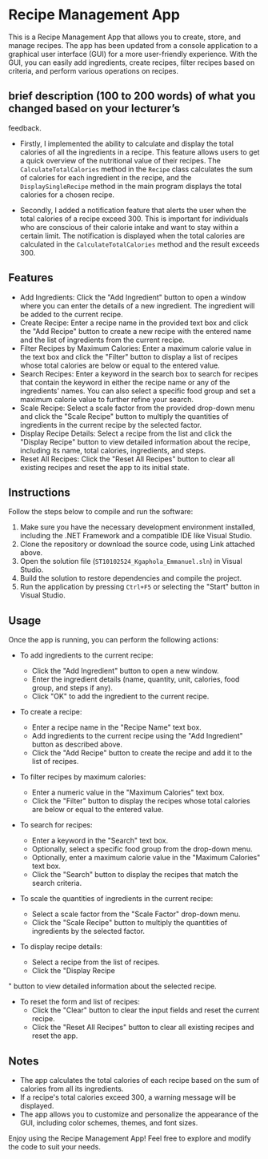 # Recipe Management App

This is a Recipe Management App that allows you to create, store, and manage recipes. The app has been updated from a console application to a graphical user interface (GUI) for a more user-friendly experience. With the GUI, you can easily add ingredients, create recipes, filter recipes based on criteria, and perform various operations on recipes.

## brief description (100 to 200 words) of what you changed based on your lecturer’s 
feedback.



- Firstly, I implemented the ability to calculate and display the total calories of all the ingredients in a recipe. This feature allows users to get a quick overview of the nutritional value of their recipes. The `CalculateTotalCalories` method in the `Recipe` class calculates the sum of calories for each ingredient in the recipe, and the `DisplaySingleRecipe` method in the main program displays the total calories for a chosen recipe.

- Secondly, I added a notification feature that alerts the user when the total calories of a recipe exceed 300. This is important for individuals who are conscious of their calorie intake and want to stay within a certain limit. The notification is displayed when the total calories are calculated in the `CalculateTotalCalories` method and the result exceeds 300.




## Features

- Add Ingredients: Click the "Add Ingredient" button to open a window where you can enter the details of a new ingredient. The ingredient will be added to the current recipe.
- Create Recipe: Enter a recipe name in the provided text box and click the "Add Recipe" button to create a new recipe with the entered name and the list of ingredients from the current recipe.
- Filter Recipes by Maximum Calories: Enter a maximum calorie value in the text box and click the "Filter" button to display a list of recipes whose total calories are below or equal to the entered value.
- Search Recipes: Enter a keyword in the search box to search for recipes that contain the keyword in either the recipe name or any of the ingredients' names. You can also select a specific food group and set a maximum calorie value to further refine your search.
- Scale Recipe: Select a scale factor from the provided drop-down menu and click the "Scale Recipe" button to multiply the quantities of ingredients in the current recipe by the selected factor.
- Display Recipe Details: Select a recipe from the list and click the "Display Recipe" button to view detailed information about the recipe, including its name, total calories, ingredients, and steps.
- Reset All Recipes: Click the "Reset All Recipes" button to clear all existing recipes and reset the app to its initial state.

## Instructions

Follow the steps below to compile and run the software:

1. Make sure you have the necessary development environment installed, including the .NET Framework and a compatible IDE like Visual Studio.
2. Clone the repository or download the source code, using Link attached above.
3. Open the solution file (`ST10102524_Kgaphola_Emmanuel.sln`) in Visual Studio.
4. Build the solution to restore dependencies and compile the project.
5. Run the application by pressing `Ctrl+F5` or selecting the "Start" button in Visual Studio.

## Usage

Once the app is running, you can perform the following actions:

- To add ingredients to the current recipe:
  - Click the "Add Ingredient" button to open a new window.
  - Enter the ingredient details (name, quantity, unit, calories, food group, and steps if any).
  - Click "OK" to add the ingredient to the current recipe.

- To create a recipe:
  - Enter a recipe name in the "Recipe Name" text box.
  - Add ingredients to the current recipe using the "Add Ingredient" button as described above.
  - Click the "Add Recipe" button to create the recipe and add it to the list of recipes.

- To filter recipes by maximum calories:
  - Enter a numeric value in the "Maximum Calories" text box.
  - Click the "Filter" button to display the recipes whose total calories are below or equal to the entered value.

- To search for recipes:
  - Enter a keyword in the "Search" text box.
  - Optionally, select a specific food group from the drop-down menu.
  - Optionally, enter a maximum calorie value in the "Maximum Calories" text box.
  - Click the "Search" button to display the recipes that match the search criteria.

- To scale the quantities of ingredients in the current recipe:
  - Select a scale factor from the "Scale Factor" drop-down menu.
  - Click the "Scale Recipe" button to multiply the quantities of ingredients by the selected factor.

- To display recipe details:
  - Select a recipe from the list of recipes.
  - Click the "Display Recipe

" button to view detailed information about the selected recipe.

- To reset the form and list of recipes:
  - Click the "Clear" button to clear the input fields and reset the current recipe.
  - Click the "Reset All Recipes" button to clear all existing recipes and reset the app.

## Notes

- The app calculates the total calories of each recipe based on the sum of calories from all its ingredients.
- If a recipe's total calories exceed 300, a warning message will be displayed.
- The app allows you to customize and personalize the appearance of the GUI, including color schemes, themes, and font sizes.

Enjoy using the Recipe Management App! Feel free to explore and modify the code to suit your needs.
